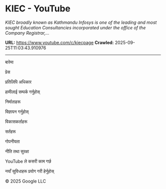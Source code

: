 # KIEC - YouTube

*KIEC broadly known as Kathmandu Infosys is one of the leading and most sought Education Consultancies incorporated under the office of the Company Registrar,...*

**URL:** https://www.youtube.com/c/kiecpage
**Crawled:** 2025-09-25T11:03:43.910976

---

बारेमा

प्रेस

प्रतिलिपि अधिकार

हामीलाई सम्पर्क गर्नुहोस्

निर्माताहरू

विज्ञापन गर्नुहोस्

विकासकर्ताहरू

सर्तहरू

गोपनीयता

नीति तथा सुरक्षा

YouTube ले कसरी काम गर्छ

नयाँ सुविधाहरू प्रयोग गरी हेर्नुहोस्

© 2025 Google LLC